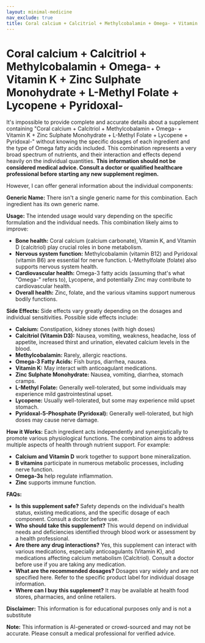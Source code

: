 ```yaml
---
layout: minimal-medicine
nav_exclude: true
title: Coral calcium + Calcitriol + Methylcobalamin + Omega- + Vitamin K + Zinc Sulphate Monohydrate + L-Methyl Folate + Lycopene + Pyridoxal-
---
```


# Coral calcium + Calcitriol + Methylcobalamin + Omega- + Vitamin K + Zinc Sulphate Monohydrate + L-Methyl Folate + Lycopene + Pyridoxal-

It's impossible to provide complete and accurate details about a supplement containing "Coral calcium + Calcitriol + Methylcobalamin + Omega- + Vitamin K + Zinc Sulphate Monohydrate + L-Methyl Folate + Lycopene + Pyridoxal-" without knowing the specific dosages of each ingredient and the type of Omega fatty acids included.  This combination represents a very broad spectrum of nutrients, and their interaction and effects depend heavily on the individual quantities.  **This information should not be considered medical advice. Consult a doctor or qualified healthcare professional before starting any new supplement regimen.**

However, I can offer general information about the individual components:

**Generic Name:**  There isn't a single generic name for this combination.  Each ingredient has its own generic name.

**Usage:** The intended usage would vary depending on the specific formulation and the individual needs. This combination likely aims to improve:

* **Bone health:** Coral calcium (calcium carbonate), Vitamin K, and Vitamin D (calcitriol) play crucial roles in bone metabolism.
* **Nervous system function:** Methylcobalamin (vitamin B12) and Pyridoxal (vitamin B6) are essential for nerve function.  L-Methylfolate (folate) also supports nervous system health.
* **Cardiovascular health:** Omega-3 fatty acids (assuming that's what "Omega-" refers to), Lycopene, and potentially Zinc may contribute to cardiovascular health.
* **Overall health:** Zinc, folate, and the various vitamins support numerous bodily functions.


**Side Effects:**  Side effects vary greatly depending on the dosages and individual sensitivities.  Possible side effects include:

* **Calcium:**  Constipation, kidney stones (with high doses)
* **Calcitriol (Vitamin D3):**  Nausea, vomiting, weakness, headache, loss of appetite, increased thirst and urination, elevated calcium levels in the blood.
* **Methylcobalamin:**  Rarely, allergic reactions.
* **Omega-3 Fatty Acids:**  Fish burps, diarrhea, nausea.
* **Vitamin K:**  May interact with anticoagulant medications.
* **Zinc Sulphate Monohydrate:**  Nausea, vomiting, diarrhea, stomach cramps.
* **L-Methyl Folate:**  Generally well-tolerated, but some individuals may experience mild gastrointestinal upset.
* **Lycopene:**  Usually well-tolerated, but some may experience mild upset stomach.
* **Pyridoxal-5-Phosphate (Pyridoxal):**  Generally well-tolerated, but high doses may cause nerve damage.


**How it Works:** Each ingredient acts independently and synergistically to promote various physiological functions. The combination aims to address multiple aspects of health through nutrient support.  For example:

* **Calcium and Vitamin D** work together to support bone mineralization.
* **B vitamins** participate in numerous metabolic processes, including nerve function.
* **Omega-3s** help regulate inflammation.
* **Zinc** supports immune function.


**FAQs:**

* **Is this supplement safe?**  Safety depends on the individual's health status, existing medications, and the specific dosage of each component. Consult a doctor before use.
* **Who should take this supplement?** This would depend on individual needs and deficiencies identified through blood work or assessment by a health professional.
* **Are there any drug interactions?** Yes, this supplement can interact with various medications, especially anticoagulants (Vitamin K), and medications affecting calcium metabolism (Calcitriol).  Consult a doctor before use if you are taking any medication.
* **What are the recommended dosages?**  Dosages vary widely and are not specified here.  Refer to the specific product label for individual dosage information.
* **Where can I buy this supplement?**  It may be available at health food stores, pharmacies, and online retailers.


**Disclaimer:** This information is for educational purposes only and is not a substitute

**Note:** This information is AI-generated or crowd-sourced and may not be accurate. Please consult a medical professional for verified advice.